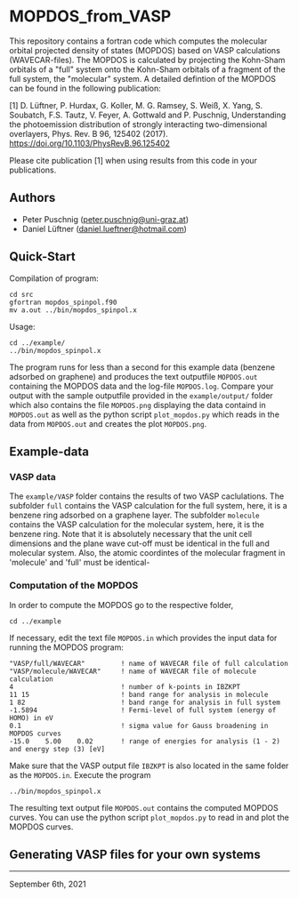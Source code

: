 # MOPDOS_from_VASP
This repository contains a fortran code which computes the molecular orbital projected density of states (MOPDOS) based on VASP calculations (WAVECAR-files). The MOPDOS is calculated by projecting the Kohn-Sham orbitals of a "full" system onto the Kohn-Sham orbitals of a fragment of the full system, the "molecular" system. A detailed defintion of the MOPDOS can be found in the following publication:

[1] D. Lüftner, P. Hurdax, G. Koller, M. G. Ramsey, S. Weiß, X. Yang, S. Soubatch, F.S. Tautz, V. Feyer, A. Gottwald and P. Puschnig,
Understanding the photoemission distribution of strongly interacting two-dimensional overlayers,
Phys. Rev. B 96, 125402 (2017).
https://doi.org/10.1103/PhysRevB.96.125402

Please cite publication [1] when using results from this code in your publications.

## Authors
- Peter Puschnig (peter.puschnig@uni-graz.at)
- Daniel Lüftner (daniel.lueftner@hotmail.com)

## Quick-Start

Compilation of program:

    cd src
    gfortran mopdos_spinpol.f90
    mv a.out ../bin/mopdos_spinpol.x

Usage:

    cd ../example/
    ../bin/mopdos_spinpol.x

The program runs for less than a second for this example data (benzene adsorbed on graphene) and produces the text outputfile `MOPDOS.out` containing the MOPDOS data and the log-file `MOPDOS.log`. 
Compare your output with the sample outputfile provided in the `example/output/` folder which also contains the file `MOPDOS.png` displaying the data containd in `MOPDOS.out` as well as the python script `plot_mopdos.py` which reads in the data from `MOPDOS.out` and creates the plot `MOPDOS.png`. 

## Example-data

### VASP data

The `example/VASP` folder contains the results of two VASP caclulations. The subfolder `full` contains the VASP calculation for the full system, here, it is a benzene ring adsorbed on a graphene layer. The subfolder `molecule` contains the VASP calculation for the molecular system, here, it is the benzene ring. Note that it is absolutely necessary that the unit cell dimensions and the plane wave cut-off must be identical in the full and molecular system. Also, the atomic coordintes of the molecular fragment in 'molecule' and 'full' must be identical-

### Computation of the MOPDOS

In order to compute the MOPDOS go to the respective folder,

    cd ../example
    
If necessary, edit the text file `MOPDOS.in` which provides the input data for running the MOPDOS program:

    "VASP/full/WAVECAR"         ! name of WAVECAR file of full calculation
    "VASP/molecule/WAVECAR"     ! name of WAVECAR file of molecule calculation
    4                           ! number of k-points in IBZKPT
    11 15                       ! band range for analysis in molecule 
    1 82                        ! band range for analysis in full system
    -1.5894                     ! Fermi-level of full system (energy of HOMO) in eV
    0.1                         ! sigma value for Gauss broadening in MOPDOS curves
    -15.0    5.00    0.02       ! range of energies for analysis (1 - 2) and energy step (3) [eV]  

Make sure that the VASP output file `IBZKPT` is also located in the same folder as the `MOPDOS.in`. Execute the program  

    ../bin/mopdos_spinpol.x   
    
The resulting text output file `MOPDOS.out` contains the computed MOPDOS curves. You can use the python script 
`plot_mopdos.py` to read in and plot the MOPDOS curves.


## Generating VASP files for your own systems



-----
September 6th, 2021
